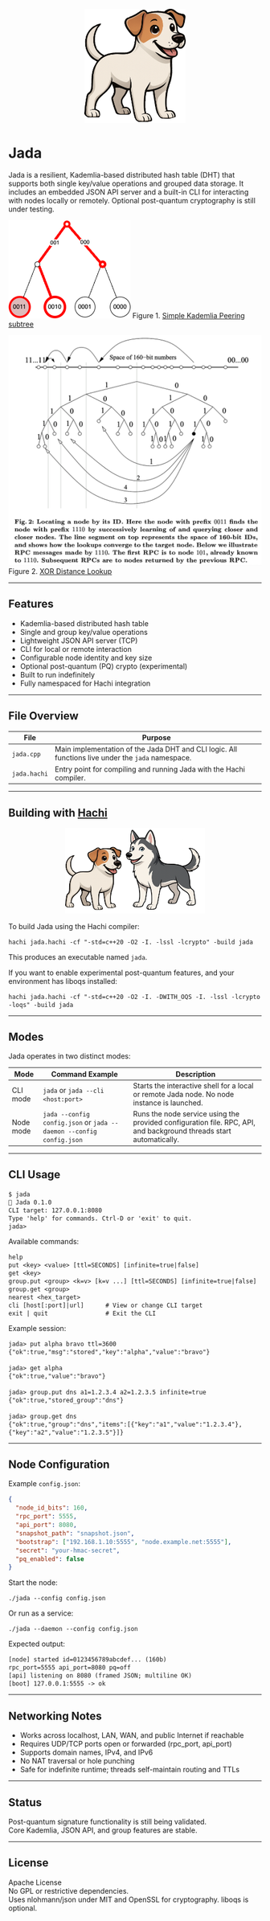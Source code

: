 
<p align="center">
  <img src="jada-logo.png" alt="Hachiko — The Hachi Mascot" title="Hachiko — The Hachi Mascot" width="40%">
</p>

# Jada

Jada is a resilient, Kademlia-based distributed hash table (DHT) that supports both single key/value operations and grouped data storage. It includes an embedded JSON API server and a built-in CLI for interacting with nodes locally or remotely. Optional post-quantum cryptography is still under testing.

![simple KDHT](simple-kademlia.png "Simple Kademlia DHT")
Figure 1. [Simple Kademlia Peering subtree](https://medium.com/@vmandke/kademlia-89142a8c2627)

![Kademlia Routing](kademlia-routing.png "kademlia routing")
Figure 2. [XOR Distance Lookup](https://medium.com/coinmonks/a-brief-overview-of-kademlia-and-its-use-in-various-decentralized-platforms-da08a7f72b8f)



***
## Features

- Kademlia-based distributed hash table
- Single and group key/value operations
- Lightweight JSON API server (TCP)
- CLI for local or remote interaction
- Configurable node identity and key size
- Optional post-quantum (PQ) crypto (experimental)
- Built to run indefinitely
- Fully namespaced for Hachi integration


***

## File Overview

| File         | Purpose                                                                                           |
| ------------ | ------------------------------------------------------------------------------------------------- |
| `jada.cpp`   | Main implementation of the Jada DHT and CLI logic. All functions live under the `jada` namespace. |
| `jada.hachi` | Entry point for compiling and running Jada with the Hachi compiler.                               |

***

## Building with [Hachi](https://hdev.run)

<p align="center">
  <img src="hachi+Jada.png" alt="Hachiko — The Hachi Mascot" title="Hachiko — The Hachi Mascot" width="55%">
</p>

To build Jada using the Hachi compiler:

```
hachi jada.hachi -cf "-std=c++20 -O2 -I. -lssl -lcrypto" -build jada
```

This produces an executable named `jada`.

If you want to enable experimental post-quantum features, and your environment has liboqs installed:

```
hachi jada.hachi -cf "-std=c++20 -O2 -I. -DWITH_OQS -I. -lssl -lcrypto -loqs" -build jada
```

***

## Modes

Jada operates in two distinct modes:

|Mode|Command Example|Description|
|---|---|---|
|CLI mode|`jada` or `jada --cli <host:port>`|Starts the interactive shell for a local or remote Jada node. No node instance is launched.|
|Node mode|`jada --config config.json` or `jada --daemon --config config.json`|Runs the node service using the provided configuration file. RPC, API, and background threads start automatically.|

***

## CLI Usage

```
$ jada
🐶 Jada 0.1.0
CLI target: 127.0.0.1:8080
Type 'help' for commands. Ctrl-D or 'exit' to quit.
jada>
```

Available commands:

```
help
put <key> <value> [ttl=SECONDS] [infinite=true|false]
get <key>
group.put <group> <k=v> [k=v ...] [ttl=SECONDS] [infinite=true|false]
group.get <group>
nearest <hex_target>
cli [host[:port]|url]      # View or change CLI target
exit | quit                # Exit the CLI
```

Example session:

```
jada> put alpha bravo ttl=3600
{"ok":true,"msg":"stored","key":"alpha","value":"bravo"}

jada> get alpha
{"ok":true,"value":"bravo"}

jada> group.put dns a1=1.2.3.4 a2=1.2.3.5 infinite=true
{"ok":true,"stored_group":"dns"}

jada> group.get dns
{"ok":true,"group":"dns","items":[{"key":"a1","value":"1.2.3.4"},{"key":"a2","value":"1.2.3.5"}]}
```

***

## Node Configuration

Example `config.json`:

```json
{
  "node_id_bits": 160,
  "rpc_port": 5555,
  "api_port": 8080,
  "snapshot_path": "snapshot.json",
  "bootstrap": ["192.168.1.10:5555", "node.example.net:5555"],
  "secret": "your-hmac-secret",
  "pq_enabled": false
}
```

Start the node:

```
./jada --config config.json
```

Or run as a service:

```
./jada --daemon --config config.json
```

Expected output:

```
[node] started id=0123456789abcdef... (160b)
rpc_port=5555 api_port=8080 pq=off
[api] listening on 8080 (framed JSON; multiline OK)
[boot] 127.0.0.1:5555 -> ok
```

***

## Networking Notes

- Works across localhost, LAN, WAN, and public Internet if reachable
- Requires UDP/TCP ports open or forwarded (rpc_port, api_port)
- Supports domain names, IPv4, and IPv6
- No NAT traversal or hole punching
- Safe for indefinite runtime; threads self-maintain routing and TTLs

***

## Status

Post-quantum signature functionality is still being validated.  
Core Kademlia, JSON API, and group features are stable.

***

## License

Apache License  
No GPL or restrictive dependencies.  
Uses nlohmann/json under MIT and OpenSSL for cryptography. liboqs is optional.
